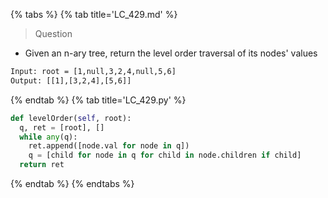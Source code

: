 {% tabs %}
{% tab title='LC_429.md' %}

> Question

* Given an n-ary tree, return the level order traversal of its nodes' values

```txt
Input: root = [1,null,3,2,4,null,5,6]
Output: [[1],[3,2,4],[5,6]]
```

{% endtab %}
{% tab title='LC_429.py' %}

```py
def levelOrder(self, root):
  q, ret = [root], []
  while any(q):
    ret.append([node.val for node in q])
    q = [child for node in q for child in node.children if child]
  return ret
```

{% endtab %}
{% endtabs %}
